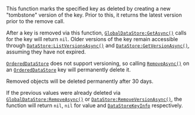 This function marks the specified key as deleted by creating a new
"tombstone" version of the key. Prior to this, it returns the latest
version prior to the remove call.

After a key is removed via this function,
[`GlobalDataStore:GetAsync()`](https://create.roblox.com/docs/reference/engine/classes/GlobalDataStore#GetAsync) calls for the key will return `nil`.
Older versions of the key remain accessible through
[`DataStore:ListVersionsAsync()`](https://create.roblox.com/docs/reference/engine/classes/DataStore#ListVersionsAsync) and
[`DataStore:GetVersionAsync()`](https://create.roblox.com/docs/reference/engine/classes/DataStore#GetVersionAsync), assuming they have not expired.

[`OrderedDataStore`](https://create.roblox.com/docs/reference/engine/classes/OrderedDataStore) does not support versioning, so calling
[`RemoveAsync()`](https://create.roblox.com/docs/reference/engine/classes/GlobalDataStore#RemoveAsync) on an
[`OrderedDataStore`](https://create.roblox.com/docs/reference/engine/classes/OrderedDataStore) key will permanently delete it.

Removed objects will be deleted permanently after 30 days.

If the previous values were already deleted via
[`GlobalDataStore:RemoveAsync()`](https://create.roblox.com/docs/reference/engine/classes/GlobalDataStore#RemoveAsync) or
[`DataStore:RemoveVersionAsync()`](https://create.roblox.com/docs/reference/engine/classes/DataStore#RemoveVersionAsync), the function will return `nil`,
`nil` for value and [`DataStoreKeyInfo`](https://create.roblox.com/docs/reference/engine/classes/DataStoreKeyInfo) respectively.